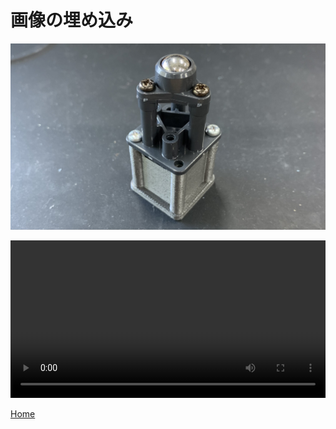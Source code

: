 # 画像の埋め込み

![image](images/image.jpeg)

<video controls style="width: 100%; height: auto;">
  <source src="images/movie.mp4" type="video/mp4">
  お使いのブラウザは動画に対応していません
</video>

[<i class="fa fa-arrow-left"></i> Home](./)

